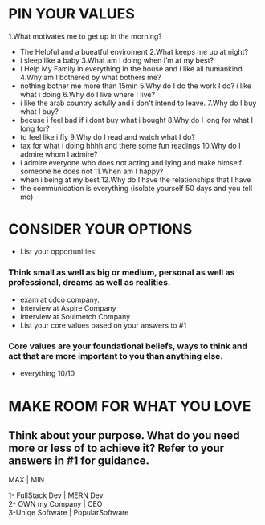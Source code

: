 # PIN YOUR VALUES
1.What motivates me to get up in the morning?
* The Helpful and a bueatful  enviroment
2.What keeps me up at night?
* i sleep like a baby
3.What am I doing when I’m at my best?
* I Help My Family in everything in the house and i like all humankind
4.Why am I bothered by what bothers me?
* nothing bother me more than 15min
5.Why do I do the work I do?
i like what i doing
6.Why do I live where I live?
* i like the arab country actully and i don't intend to leave.
7.Why do I buy what I buy?
* becuse i feel bad if i dont buy what i bought
8.Why do I long for what I long for?
* to feel like i fly
9.Why do I read and watch what I do?
* tax for what i doing hhhh and there some fun readings
10.Why do I admire whom I admire?
* i admire everyone who does not acting and lying and make himself someone he does not
11.When am I happy?
* when i being at my best
12.Why do I have the relationships that I have
* the communication is everything (isolate yourself 50 days and you tell me)
# CONSIDER YOUR OPTIONS
* List your opportunities:
### Think small as well as big or medium, personal as well as professional, dreams as well as realities.
  * exam at cdco company. 
  * Interview at Aspire Company
  * Interview at Souimetch Company
* List your core values based on your answers to #1
### Core values are your foundational beliefs, ways to think and act that are more important to you than anything else.
* everything 10/10
# MAKE ROOM FOR WHAT YOU LOVE
## Think about your purpose. What do you need more or less of to achieve it? Refer to your answers in #1 for guidance.
 MAX               |  MIN                    
 
 1- FullStack Dev  | MERN Dev                       
 2- OWN my Company | CEO                                                            
 3-Uniqe Software  | PopularSoftware                               
